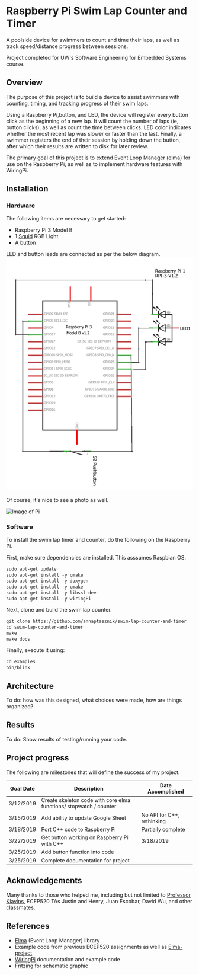 # Raspberry Pi Swim Lap Counter and Timer
A poolside device for swimmers to count and time their laps, as well as track speed/distance progress between sessions.

Project completed for UW's Software Engineering for Embedded Systems course.

## Overview
The purpose of this project is to build a device to assist swimmers with counting, timing, and tracking progress of their swim laps. 

Using a Raspberry Pi,button, and LED, the device will register every button click as the beginning of a new lap. It will count the number of laps (ie, button clicks), as well as count the time between clicks. LED color indicates whether the most recent lap was slower or faster than the last. Finally, a swimmer registers the end of their session by holding down the button, after which their results are written to disk for later review.

The primary goal of this project is to extend Event Loop Manager (elma) for use on the Raspberry Pi, as well as to implement hardware features with WiringPi.

## Installation
### Hardware
The following items are necessary to get started:
* Raspberry Pi 3 Model B
* 1 [Squid](https://github.com/simonmonk/squid) RGB Light
* A button

LED and button leads are connected as per the below diagram.
![Image of Schematic](https://github.com/annaptasznik/swim-lap-counter-and-timer/blob/master/images/pi_schematic.PNG)

Of course, it's nice to see a photo as well.

![Image of Pi](https://github.com/annaptasznik/swim-lap-counter-and-timer/blob/master/images/pi_photo.png)

### Software
To install the swim lap timer and counter, do the following on the Raspberry Pi.

First, make sure dependencies are installed. This asssumes Raspbian OS.

```
sudo apt-get update
sudo apt-get install -y cmake
sudo apt-get install -y doxygen
sudo apt-get install -y cmake
sudo apt-get install -y libssl-dev
sudo apt-get install -y wiringPi
```

Next, clone and build the swim lap counter.
```
git clone https://github.com/annaptasznik/swim-lap-counter-and-timer
cd swim-lap-counter-and-timer
make
make docs
```

Finally, execute it using:
```
cd examples
bin/blink
```

## Architecture
To do: how was this designed, what choices were made, how are things organized?

## Results
To do: Show results of testing/running your code.

## Project progress
The following are milestones that will define the success of my project.

| Goal Date | Description | Date Accomplished |
|---------- | ----------- | ----------------- |
| 3/12/2019 | Create skeleton code with core elma functions/ stopwatch / counter | |
| 3/15/2019 | Add ability to update Google Sheet | No API for C++, rethinking |
| 3/18/2019 | Port C++ code to Raspberry Pi | Partially complete |
| 3/22/2019 | Get button working on Raspberry Pi with C++ | 3/18/2019 |
| 3/25/2019 | Add button function into code | |
| 3/25/2019 | Complete documentation for project | |

## Acknowledgements
Many thanks to those who helped me, including but not limited to [Professor Klavins](https://github.com/klavinslab), ECEP520 TAs Justin and Henry, Juan Escobar, David Wu, and other classmates.

## References
* [Elma](https://github.com/klavinslab/elma) (Event Loop Manager) library
* Example code from previous ECEP520 assignments as well as [Elma-project](https://github.com/klavinslab/elma_project)
* [WiringPi](http://wiringpi.com/) documentation and example code
* [Fritzing](http://fritzing.org/home/) for schematic graphic